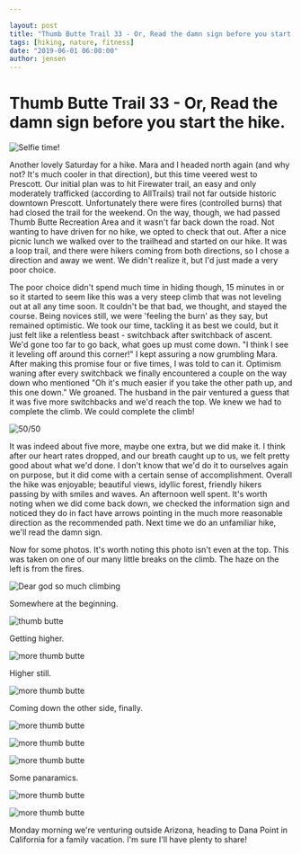 ```yaml
---

layout: post
title: "Thumb Butte Trail 33 - Or, Read the damn sign before you start the hike."
tags: [hiking, nature, fitness]
date: "2019-06-01 06:00:00"
author: jensen
---
```


# Thumb Butte Trail 33 - Or, Read the damn sign before you start the hike.

![Selfie time!](/images/tb33/thumb_butte_01.JPG)

Another lovely Saturday for a hike. Mara and I headed north again (and why not? It's much cooler in that direction), but this time veered west to Prescott. Our initial plan was to hit Firewater trail, an easy and only moderately trafficked (according to AllTrails) trail not far outside historic downtown Prescott. Unfortunately there were fires (controlled burns) that had closed the trail for the weekend. On the way, though, we had passed Thumb Butte Recreation Area and it wasn't far back down the road. Not wanting to have driven for no hike, we opted to check that out. After a nice picnic lunch we walked over to the trailhead and started on our hike. It was a loop trail, and there were hikers coming from both directions, so I chose a direction and away we went. We didn't realize it, but I'd just made a very poor choice.

The poor choice didn't spend much time in hiding though, 15 minutes in or so it started to seem like this was a very steep climb that was not leveling out at all any time soon. It couldn't be that bad, we thought, and stayed the course. Being novices still, we were 'feeling the burn' as they say, but remained optimistic. We took our time, tackling it as best we could, but it just felt like a relentless beast - switchback after switchback of ascent. We'd gone too far to go back, what goes up must come down. "I think I see it leveling off around this corner!" I kept assuring a now grumbling Mara. After making this promise four or five times, I was told to can it. Optimism waning after every switchback we finally encountered a couple on the way down who mentioned "Oh it's much easier if you take the other path up, and this one down." We groaned. The husband in the pair ventured a guess that it was five more switchbacks and we'd reach the top. We knew we had to complete the climb. We could complete the climb!

![50/50](/images/tb33/thumb_butte_10.png)

It was indeed about five more, maybe one extra, but we did make it. I think after our heart rates dropped, and our breath caught up to us, we felt pretty good about what we'd done. I don't know that we'd do it to ourselves again on purpose, but it did come with a certain sense of accomplishment. Overall the hike was enjoyable; beautiful views, idyllic forest, friendly hikers passing by with smiles and waves. An afternoon well spent. It's worth noting when we did come back down, we checked the information sign and noticed they do in fact have arrows pointing in the much more reasonable direction as the recommended path. Next time we do an unfamiliar hike, we'll read the damn sign.

Now for some photos. It's worth noting this photo isn't even at the top. This was taken on one of our many little breaks on the climb. The haze on the left is from the fires.

![Dear god so much climbing](/images/tb33/thumb_butte_02.jpg)

Somewhere at the beginning.

![thumb butte](/images/tb33/thumb_butte_03.jpg)

Getting higher.

![more thumb butte](/images/tb33/thumb_butte_04.jpg)

Higher still.

![more thumb butte](/images/tb33/thumb_butte_05.jpg)

Coming down the other side, finally.

![more thumb butte](/images/tb33/thumb_butte_06.jpg)

![more thumb butte](/images/tb33/thumb_butte_07.jpg)

![more thumb butte](/images/tb33/thumb_butte_08.jpg)

Some panaramics. 

![more thumb butte](/images/tb33/thumb_butte_pan_01.png)

![more thumb butte](/images/tb33/thumb_butte_pan_02.png)

Monday morning we're venturing outside Arizona, heading to Dana Point in California for a family vacation. I'm sure I'll have plenty to share!



